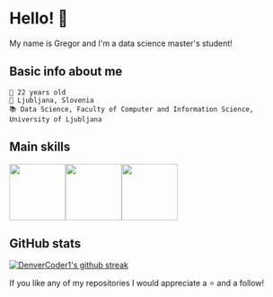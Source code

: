 # Hello! 👋

My name is Gregor and I'm a data science master's student!

## Basic info about me
```
🍰 22 years old
📍 Ljubljana, Slovenia
📚 Data Science, Faculty of Computer and Information Science, University of Ljubljana
```

## Main skills
<img height=100 src="https://cdn.jsdelivr.net/gh/devicons/devicon/icons/c/c-original.svg" /><img height=100 src="https://cdn.jsdelivr.net/gh/devicons/devicon/icons/cplusplus/cplusplus-original.svg"><img height=100 src="https://cdn.jsdelivr.net/gh/devicons/devicon/icons/python/python-original.svg" />
          
          
## GitHub stats
[![DenverCoder1's github streak](https://github-readme-streak-stats.herokuapp.com/?user=gregorkovac&theme=dark)](https://github.com/DenverCoder1/github-readme-streak-stats)

If you like any of my repositories I would appreciate a ⭐️ and a follow!
